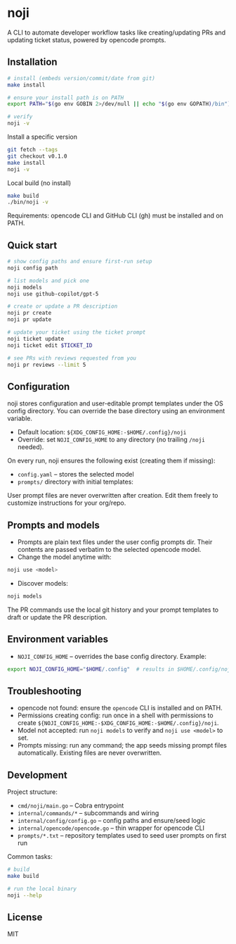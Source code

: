 # noji

A CLI to automate developer workflow tasks like creating/updating PRs and updating ticket status, powered by opencode prompts.


## Installation

```sh
# install (embeds version/commit/date from git)
make install

# ensure your install path is on PATH
export PATH="$(go env GOBIN 2>/dev/null || echo "$(go env GOPATH)/bin"):$PATH"

# verify
noji -v
```

Install a specific version
```sh
git fetch --tags
git checkout v0.1.0
make install
noji -v
```

Local build (no install)
```sh
make build
./bin/noji -v
```

Requirements: opencode CLI and GitHub CLI (gh) must be installed and on PATH.


## Quick start

```sh
# show config paths and ensure first-run setup
noji config path

# list models and pick one
noji models
noji use github-copilot/gpt-5

# create or update a PR description
noji pr create
noji pr update

# update your ticket using the ticket prompt
noji ticket update
noji ticket edit $TICKET_ID

# see PRs with reviews requested from you
noji pr reviews --limit 5
```

## Configuration

noji stores configuration and user-editable prompt templates under the OS config directory. You can override the base directory using an environment variable.

- Default location: `${XDG_CONFIG_HOME:-$HOME/.config}/noji`
- Override: set `NOJI_CONFIG_HOME` to any directory (no trailing `/noji` needed).

On every run, noji ensures the following exist (creating them if missing):

- `config.yaml` – stores the selected model
- `prompts/` directory with initial templates:

User prompt files are never overwritten after creation. Edit them freely to customize instructions for your org/repo.

## Prompts and models

- Prompts are plain text files under the user config prompts dir. Their contents are passed verbatim to the selected opencode model.
- Change the model anytime with:

```sh
noji use <model>
```

- Discover models:

```sh
noji models
```

The PR commands use the local git history and your prompt templates to draft or update the PR description.

## Environment variables

- `NOJI_CONFIG_HOME` – overrides the base config directory. Example:

```sh
export NOJI_CONFIG_HOME="$HOME/.config"  # results in $HOME/.config/noji
```

## Troubleshooting

- opencode not found: ensure the `opencode` CLI is installed and on PATH.
- Permissions creating config: run once in a shell with permissions to create `${NOJI_CONFIG_HOME:-$XDG_CONFIG_HOME:-$HOME/.config}/noji`.
- Model not accepted: run `noji models` to verify and `noji use <model>` to set.
- Prompts missing: run any command; the app seeds missing prompt files automatically. Existing files are never overwritten.

## Development

Project structure:

- `cmd/noji/main.go` – Cobra entrypoint
- `internal/commands/*` – subcommands and wiring
- `internal/config/config.go` – config paths and ensure/seed logic
- `internal/opencode/opencode.go` – thin wrapper for opencode CLI
- `prompts/*.txt` – repository templates used to seed user prompts on first run

Common tasks:

```sh
# build
make build

# run the local binary
noji --help
```


## License

MIT
